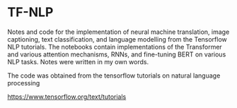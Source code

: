 # TF-NLP
Notes and code for the implementation of neural machine translation, image captioning, text classification, and language modelling from the Tensorflow NLP tutorials. The notebooks contain implementations of the Transformer and various attention mechanisms, RNNs, and fine-tuning BERT on various NLP tasks. Notes were written in my own words.

The code was obtained from the tensorflow tutorials on natural language processing

https://www.tensorflow.org/text/tutorials
